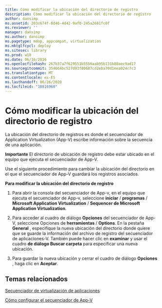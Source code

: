 ```yaml
---
title: Cómo modificar la ubicación del directorio de registro
description: Cómo modificar la ubicación del directorio de registro
author: dansimp
ms.assetid: 203c674f-8d46-4d42-9af0-245a2681fc0f
ms.reviewer: ''
manager: dansimp
ms.author: dansimp
ms.pagetype: mdop, appcompat, virtualization
ms.mktglfcycl: deploy
ms.sitesec: library
ms.prod: w10
ms.date: 06/16/2016
ms.openlocfilehash: 267b37a7f629551b5556aab95b131b88aec9ad17
ms.sourcegitcommit: 354664bc527d93f80687cd2eba70d1eea024c7c3
ms.translationtype: MT
ms.contentlocale: es-ES
ms.lasthandoff: 06/26/2020
ms.locfileid: "10816960"
---
```

# Cómo modificar la ubicación del directorio de registro


La ubicación del directorio de registros es donde el secuenciador de Application Virtualization (App-V) escribe información sobre la secuencia de una aplicación.

**Importante**  El directorio de ubicación de registro debe estar ubicado en el equipo que ejecuta el secuenciador de App-V.

 

Use el siguiente procedimiento para cambiar la ubicación del directorio en el que el secuenciador de App-V guardará los registros asociados.

**Para modificar la ubicación del directorio de registro**

1.  Para abrir la consola del secuenciador de App-v, en el equipo que ejecuta el secuenciador de App-v, seleccione **iniciar**  /  **programas**  /  **Microsoft Application Virtualization**  /  **Sequencer de Microsoft Application Virtualization**.

2.  Para acceder al cuadro de diálogo **Opciones** del secuenciador de App-V, seleccione Opciones de **herramientas**  /  **Options**. En la pestaña **General** , especifique la nueva ubicación del directorio donde quiere que se guarde la información del archivo de registro del secuenciador de aplicaciones-V. También puede hacer clic en **examinar** y usar el cuadro **de diálogo Buscar carpeta** para especificar una nueva ubicación.

3.  Para guardar la nueva ubicación y cerrar el cuadro de diálogo **Opciones** , haga clic en **Aceptar**.

## Temas relacionados


[Secuenciador de virtualización de aplicaciones](application-virtualization-sequencer.md)

[Cómo configurar el secuenciador de App-V](how-to-configure-the-app-v-sequencer.md)

 

 





